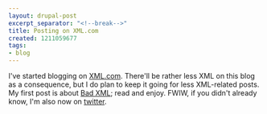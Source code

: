 ```yaml
---
layout: drupal-post
excerpt_separator: "<!--break-->"
title: Posting on XML.com
created: 1211059677
tags:
- blog
---
```

I've started blogging on [XML.com][1]. There'll be rather less XML on this blog as a consequence, but I do plan to keep it going for less XML-related posts. My first post is about [Bad XML][2]; read and enjoy. FWIW, if you didn't already know, I'm also now on [twitter][3].

[1]: http://www.xml.com/ "XML.com"
[2]: http://www.oreillynet.com/xml/blog/2008/05/bad_xml.html "XML.com: Bad XML"
[3]: http://www.twitter.com/JeniT "twitter: JeniT"

<!--break-->

